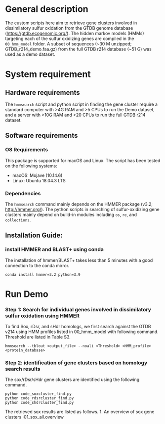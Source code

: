# General description
The custom scripts here aim to retrieve gene clusters involved in dissimilatory sulfur oxidation from the GTDB genome database (https://gtdb.ecogenomic.org/). The hidden markov models (HMMs) targeting each of the sulfur oxidizing genes are compiled in the `00_hmm_model` folder. A subset of sequences (~30 M unzipped; GTDB_r214_demo.faa.gz) from the full GTDB r214 database (~51 G) was used as a demo dataset.


# System requirement
## Hardware requirements

The `hmmsearch` script and python script in finding the gene cluster require a standard computer with >4G RAM and >5 CPUs to run the Demo dataset, and a server with >10G RAM and >20 CPUs to run the full GTDB r214 dataset. 

## Software requirements

### OS Requirements
This package is supported for macOS and Linux. The script has been tested on the following systems:

- macOS: Mojave (10.14.6)
- Linux: Ubuntu 18.04.3 LTS

### Dependencies

The `hmmsearch` command mainly depends on the HMMER package (v3.2; http://hmmer.org/). The python scripts in searching of sulfur-oxidizing gene clusters mainly depend on build-in modules including `os`, `re`, and `collections`.

## Installation Guide:
### install HMMER and BLAST+ using conda

The installation of hmmer/BLAST+ takes less than 5 minutes with a good connection to the conda mirror.
```
conda install hmmer=3.2 python=3.9
```


# Run Demo
### Step 1: Search for individual genes involved in dissimilatory sulfur oxidation using HMMER
To find Sox, rDsr, and sHdr homologs, we first search against the GTDB v214 using HMM profiles listed in 00_hmm_model with following command. Threshold are listed in Table S3.
```
hmmsearch --tblout <output_file> --noali <Threshold> <HMM_profile> <protein_database>
```
### Step 2: identification of gene clusters based on homology search results
The sox/rDsr/sHdr gene clusters are identified using the following command.
	
	python code_soxcluster_find.py
	python code_rdsrcluster_find.py
	python code_shdrcluster_find.py

The retrieved sox results are listed as follows.
	1. An overview of sox gene clusters
	·01_sox_all.overview


